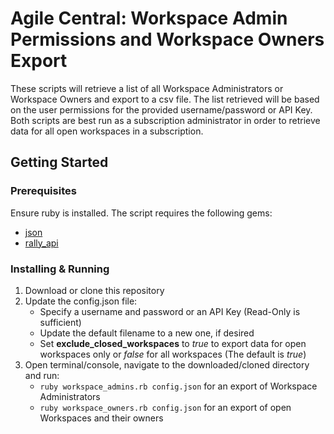 # Agile Central: Workspace Admin Permissions and Workspace Owners Export

These scripts will retrieve a list of all Workspace Administrators or Workspace Owners and export to a csv file. The list retrieved will be based on the user permissions for the provided username/password or API Key. Both scripts are best run as a subscription administrator in order to retrieve data for all open workspaces in a subscription.

## Getting Started

### Prerequisites

Ensure ruby is installed. The script requires the following gems:

* [json](https://rubygems.org/gems/json)
* [rally_api](https://rubygems.org/gems/rally_api)

### Installing & Running

1. Download or clone this repository
2. Update the config.json file:
   - Specify a username and password or an API Key (Read-Only is sufficient)
   - Update the default filename to a new one, if desired
   - Set **exclude_closed_workspaces** to *true* to export data for open workspaces only or *false* for all workspaces (The default is *true*)
3. Open terminal/console, navigate to the downloaded/cloned directory and run:
   - `ruby workspace_admins.rb config.json` for an export of Workspace Administrators
   - `ruby workspace_owners.rb config.json` for an export of open Workspaces and their owners
